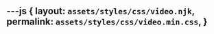 ---js
{
  layout:    `assets/styles/css/video.njk`,
  permalink: `assets/styles/css/video.min.css`,
}
---
